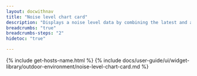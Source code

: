 ```yaml
---
layout: docwithnav
title: "Noise level chart card"
description: "Displays a noise level data by combining the latest and aggregated values with an optional simplified chart."
breadcrumbs: "true"
breadcrumbs-steps: "2"
hidetoc: "true"

---
```

{% include get-hosts-name.html %}
{% include docs/user-guide/ui/widget-library/outdoor-environment/noise-level-chart-card.md %}
